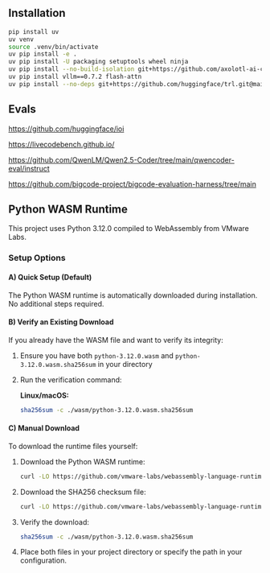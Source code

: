 ## Installation

```bash
pip install uv
uv venv
source .venv/bin/activate
uv pip install -e .
uv pip install -U packaging setuptools wheel ninja
uv pip install --no-build-isolation git+https://github.com/axolotl-ai-cloud/axolotl.git
uv pip install vllm==0.7.2 flash-attn 
uv pip install --no-deps git+https://github.com/huggingface/trl.git@main
```


## Evals

https://github.com/huggingface/ioi

https://livecodebench.github.io/

https://github.com/QwenLM/Qwen2.5-Coder/tree/main/qwencoder-eval/instruct

https://github.com/bigcode-project/bigcode-evaluation-harness/tree/main

## Python WASM Runtime

This project uses Python 3.12.0 compiled to WebAssembly from VMware Labs.

### Setup Options

#### A) Quick Setup (Default)
The Python WASM runtime is automatically downloaded during installation. No additional steps required.

#### B) Verify an Existing Download
If you already have the WASM file and want to verify its integrity:

1. Ensure you have both `python-3.12.0.wasm` and `python-3.12.0.wasm.sha256sum` in your directory
2. Run the verification command:

   **Linux/macOS:**
   ```bash
   sha256sum -c ./wasm/python-3.12.0.wasm.sha256sum
   ```

#### C) Manual Download
To download the runtime files yourself:

1. Download the Python WASM runtime:
   ```bash
   curl -LO https://github.com/vmware-labs/webassembly-language-runtimes/releases/download/python%2F3.12.0%2B20231211-040d5a6/python-3.12.0.wasm -o ./wasm/python-3.12.0.wasm
   ```

2. Download the SHA256 checksum file:
   ```bash
   curl -LO https://github.com/vmware-labs/webassembly-language-runtimes/releases/download/python%2F3.12.0%2B20231211-040d5a6/python-3.12.0.wasm.sha256sum -o ./wasm/python-3.12.0.wasm.sha256sum
   ```

3. Verify the download:
   ```bash
   sha256sum -c ./wasm/python-3.12.0.wasm.sha256sum
   ```

4. Place both files in your project directory or specify the path in your configuration.